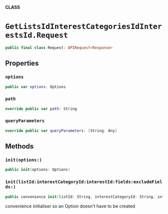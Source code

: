 **CLASS**

# `GetListsIdInterestCategoriesIdInterestsId.Request`

```swift
public final class Request: APIRequest<Response>
```

## Properties
### `options`

```swift
public var options: Options
```

### `path`

```swift
override public var path: String
```

### `queryParameters`

```swift
override public var queryParameters: [String: Any]
```

## Methods
### `init(options:)`

```swift
public init(options: Options)
```

### `init(listId:interestCategoryId:interestId:fields:excludeFields:)`

```swift
public convenience init(listId: String, interestCategoryId: String, interestId: String, fields: [String]? = nil, excludeFields: [String]? = nil)
```

convenience initialiser so an Option doesn't have to be created
